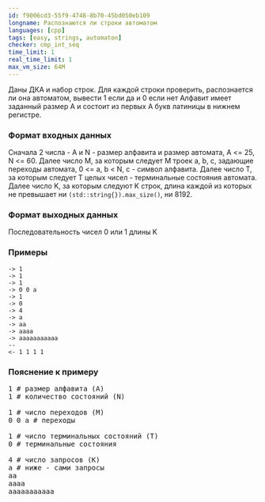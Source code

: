 ```yaml
---
id: f9006cd3-55f9-4748-8b70-45bd050eb109
longname: Распознаются ли строки автоматом
languages: [cpp]
tags: [easy, strings, automaton]
checker: cmp_int_seq
time_limit: 1
real_time_limit: 1
max_vm_size: 64M
---
```



Даны ДКА и набор строк. Для каждой строки проверить, распознается ли она автоматом, вывести 1 если да и 0 если нет
Алфавит имеет заданный размер A и состоит из первых A букв латиницы в нижнем регистре.

### Формат входных данных

Сначала 2 числа - A и N - размер алфавита и размер автомата, A <= 25, N <= 60.
Далее число M, за которым следует M троек a, b, c, задающие переходы автомата, 0 <= a, b < N, c - символ алфавита.
Далее число T, за которым следует T целых чисел - терминальные состояния автомата.
Далее число K, за которым следуют K строк, длина каждой из которых не превышает ни `(std::string{}).max_size()`, ни 8192.

### Формат выходных данных

Последовательность чисел 0 или 1 длины K

### Примеры

```
-> 1
-> 1
-> 1
-> 0 0 a
-> 1
-> 0
-> 4
-> a
-> aa
-> aaaa
-> aaaaaaaaaaa
--
<- 1 1 1 1
```

### Пояснение к примеру

<pre>
1 # размер алфавита (A)
1 # количество состояний (N)

1 # число переходов (M)
0 0 a # переходы

1 # число терминальных состояний (T)
0 # терминальные состояния

4 # число запросов (K)
a # ниже - сами запросы
aa
aaaa
aaaaaaaaaaa
</pre>
